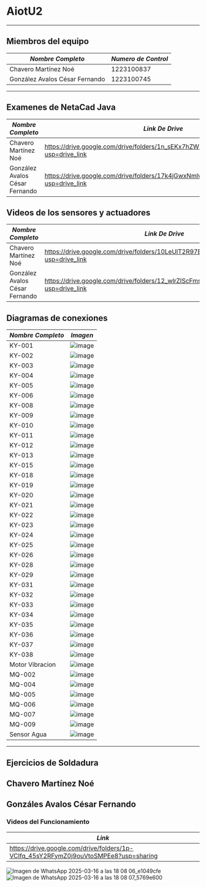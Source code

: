 # AiotU2
---

## Miembros del equipo

| *Nombre Completo*| *Numero de Control* |
|-----------------|-------------|
| Chavero Martínez Noé | 1223100837 |
| González Avalos César Fernando | 1223100745 |
---
## Examenes de NetaCad Java 

| *Nombre Completo*| *Link De Drive* |
|-----------------|-------------|
| Chavero Martínez Noé | https://drive.google.com/drive/folders/1n_sEKx7hZWxR6g3PFYZjZ4YQf73FfA5r?usp=drive_link |
| González Avalos César Fernando | https://drive.google.com/drive/folders/17k4jGwxNmlvHYj73x6jZMTZkGvcgYa8z?usp=drive_link |

## Videos de los sensores y actuadores

| *Nombre Completo*| *Link De Drive* |
|-----------------|-------------|
| Chavero Martínez Noé | https://drive.google.com/drive/folders/10LeUlT2R97Bu0VkUGmMCXeduIc6hicku?usp=drive_link |
| González Avalos César Fernando | https://drive.google.com/drive/folders/12_wlrZIScFmsFvnakPPstHLy9Z_8bw9u?usp=drive_link |

## Diagramas de conexiones
| *Nombre Completo*| *Imagen* |
|-----------------|-------------|
| KY-001 | ![image](https://github.com/user-attachments/assets/a08aaa76-7095-465f-938f-60ee57ef63e0) |
| KY-002 | ![image](https://github.com/user-attachments/assets/a2f07f85-f9d3-4082-9ec7-53f06dd2a09d) |
| KY-003 | ![image](https://github.com/user-attachments/assets/2d65dc43-37b6-4ae0-b655-3ec2ccd54590) |
| KY-004 | ![image](https://github.com/user-attachments/assets/b3f47d27-6b06-4adb-9e9d-b2f395099188) |
| KY-005 | ![image](https://github.com/user-attachments/assets/cbf6d0c5-91a9-418c-9e1e-ede4ac21f809) |
| KY-006 | ![image](https://github.com/user-attachments/assets/b53dcfc9-8efc-45b6-8b8f-b379b3141be7) |
| KY-008 | ![image](https://github.com/user-attachments/assets/e5082400-9694-4c21-94c9-eac734249fd6) |
| KY-009 | ![image](https://github.com/user-attachments/assets/6495cd3f-128f-4ab7-92ec-801e8951034a) |
| KY-010 | ![image](https://github.com/user-attachments/assets/1741d439-feb3-42a0-8c28-26306577de5b) |
| KY-011 | ![image](https://github.com/user-attachments/assets/f7a53760-cfb5-4cfa-abdd-a4f1b1e53e4b) |
| KY-012 | ![image](https://github.com/user-attachments/assets/ee805141-18fc-4e83-91fc-54133c54746d) |
| KY-013 | ![image](https://github.com/user-attachments/assets/ee6da283-55be-4396-9444-557e8fbf1b1d) |
| KY-015 | ![image](https://github.com/user-attachments/assets/a255743a-655d-4733-bf97-30c322845f79) |
| KY-018 | ![image](https://github.com/user-attachments/assets/7d6b651a-7987-4b83-85d5-e408189070a9) |
| KY-019 | ![image](https://github.com/user-attachments/assets/40ee0ab3-696e-41e2-bb8a-33cf33dca699) |
| KY-020 | ![image](https://github.com/user-attachments/assets/963b5f29-343a-4804-a381-14c4e67ea9f7) |
| KY-021 | ![image](https://github.com/user-attachments/assets/932bace0-4e59-4f7c-9fed-f384ce409f70) |
| KY-022 | ![image](https://github.com/user-attachments/assets/1aae15b8-df8d-4ae3-b5fb-79357965986d) |
| KY-023 | ![image](https://github.com/user-attachments/assets/54774244-4b58-465e-a339-014be9b8380e) |
| KY-024 | ![image](https://github.com/user-attachments/assets/5861a1c4-3a61-49e7-8f7e-4a9672ad8320) |
| KY-025 | ![image](https://github.com/user-attachments/assets/cd894d11-3602-45c4-a25e-8698a256a789) |
| KY-026 | ![image](https://github.com/user-attachments/assets/691dea2a-2210-44e4-9f7c-11933cd1b4d7) |
| KY-028 | ![image](https://github.com/user-attachments/assets/59cbf6e6-2847-4745-afda-d3d174a1a322) |
| KY-029 | ![image](https://github.com/user-attachments/assets/68487f02-93af-4257-b9ff-558dd78da153) |
| KY-031 | ![image](https://github.com/user-attachments/assets/cd2f3fc2-c157-46c5-b164-848ee8812732) |
| KY-032 | ![image](https://github.com/user-attachments/assets/57536673-4468-4e0a-b46d-c208624cdd17) |
| KY-033 | ![image](https://github.com/user-attachments/assets/f581c61a-69b0-40f7-b3a9-679463311119) |
| KY-034 | ![image](https://github.com/user-attachments/assets/512322de-a7f2-4fab-9f39-abfbbc6b95b9) |
| KY-035 | ![image](https://github.com/user-attachments/assets/f1a7e248-e452-4cab-ac6f-a399fa1093de) |
| KY-036 | ![image](https://github.com/user-attachments/assets/fd68ce91-3322-4235-b3cc-25fcfcb60461) |
| KY-037 | ![image](https://github.com/user-attachments/assets/2e9d8a9c-2c0a-4b4f-b086-cfbbb56aa467) |
| KY-038 | ![image](https://github.com/user-attachments/assets/81445c84-ee06-46d1-be35-46ef71d258b6) |
| Motor Vibracion | ![image](https://github.com/user-attachments/assets/74a8fce4-0337-42aa-a496-9439243f20ca) |
| MQ-002 | ![image](https://github.com/user-attachments/assets/e8a92611-1fbb-44a4-bf7c-88cccf5f21c8) |
| MQ-004 | ![image](https://github.com/user-attachments/assets/1c9564dd-6304-4cc0-a032-cd6243967034) |
| MQ-005 | ![image](https://github.com/user-attachments/assets/0e18976c-2ed6-4f7e-a5b0-95ed7cf7d592) |
| MQ-006 | ![image](https://github.com/user-attachments/assets/84d11f66-aee8-45c0-b063-e84b13ec72d9) |
| MQ-007 | ![image](https://github.com/user-attachments/assets/b1d4d381-fa48-4b9a-9a10-2116230b987d) |
| MQ-009 | ![image](https://github.com/user-attachments/assets/344e1f7d-b738-4663-b40d-f7ccd6734aa0) |
| Sensor Agua | ![image](https://github.com/user-attachments/assets/07f676db-f0b9-4d59-ba28-79777741c9d8) |

---
## Ejercicios de Soldadura
## Chavero Martínez Noé


## Gonzáles Avalos César Fernando
### Videos del Funcionamiento
| *Link* |
|-----------------|
| https://drive.google.com/drive/folders/1p-VCIfq_45sY2RFymZ0j9ouVtoSMPEe8?usp=sharing |

![Imagen de WhatsApp 2025-03-16 a las 18 08 06_e1049cfe](https://github.com/user-attachments/assets/1e8263d4-f952-4b3a-903a-f6bc9f87dce1)
![Imagen de WhatsApp 2025-03-16 a las 18 08 07_5769e600](https://github.com/user-attachments/assets/9d35d2e0-485a-41bf-addc-046bd1cc698d)


